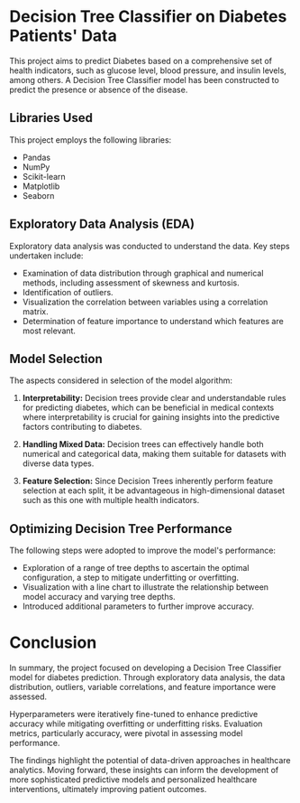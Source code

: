 # Decision Tree Classifier on Diabetes Patients' Data

This project aims to predict Diabetes based on a comprehensive set of health indicators, such as glucose level, blood pressure, and insulin levels, among others. A Decision Tree Classifier model has been constructed to predict the presence or absence of the disease.

## Libraries Used

This project employs the following libraries:

- Pandas
- NumPy
- Scikit-learn
- Matplotlib
- Seaborn

## Exploratory Data Analysis (EDA)

Exploratory data analysis was conducted to understand the data. Key steps undertaken include:

- Examination of data distribution through graphical and numerical methods, including assessment of skewness and kurtosis.
- Identification of outliers.
- Visualization the correlation between variables using a correlation matrix.
- Determination of feature importance to understand which features are most relevant.

## Model Selection

The aspects considered in selection of the model algorithm:

1. **Interpretability:** Decision trees provide clear and understandable rules for predicting diabetes, which can be beneficial in medical contexts where interpretability is crucial for gaining insights into the predictive factors contributing to diabetes.

2. **Handling Mixed Data:** Decision trees can effectively handle both numerical and categorical data, making them suitable for datasets with diverse data types.

3. **Feature Selection:**  Since Decision Trees inherently perform feature selection at each split, it be advantageous in high-dimensional dataset such as this one with multiple health indicators.

## Optimizing Decision Tree Performance

The following steps were adopted to improve the model's performance:

- Exploration of a range of tree depths to ascertain the optimal configuration, a step to mitigate underfitting or overfitting.
- Visualization with a line chart to illustrate the relationship between model accuracy and varying tree depths.
- Introduced additional parameters to further improve accuracy.

# Conclusion

In summary, the project focused on developing a Decision Tree Classifier model for diabetes prediction. Through exploratory data analysis, the data distribution, outliers, variable correlations, and feature importance were assessed.

Hyperparameters were iteratively fine-tuned to enhance predictive accuracy while mitigating overfitting or underfitting risks. Evaluation metrics, particularly accuracy, were pivotal in assessing model performance.

The findings highlight the potential of data-driven approaches in healthcare analytics. Moving forward, these insights can inform the development of more sophisticated predictive models and personalized healthcare interventions, ultimately improving patient outcomes.
